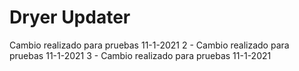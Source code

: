 # Dryer Updater
Cambio realizado para pruebas 11-1-2021
2 - Cambio realizado para pruebas 11-1-2021
3 - Cambio realizado para pruebas 11-1-2021
